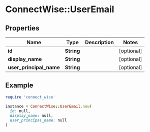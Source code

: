 # ConnectWise::UserEmail

## Properties

| Name | Type | Description | Notes |
| ---- | ---- | ----------- | ----- |
| **id** | **String** |  | [optional] |
| **display_name** | **String** |  | [optional] |
| **user_principal_name** | **String** |  | [optional] |

## Example

```ruby
require 'connect_wise'

instance = ConnectWise::UserEmail.new(
  id: null,
  display_name: null,
  user_principal_name: null
)
```

